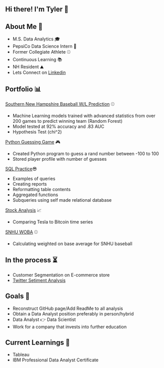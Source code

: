 ## Hi there! I'm Tyler 👋


## About Me 👨

 - M.S. Data Analytics 🎓
 - PepsiCo Data Science Intern 🥤
 - Former Collegiate Athlete ⚾
 - Continuous Learning 📚
 - NH Resident ⛰️
 - Lets Connect on [Linkedin](https://www.linkedin.com/in/tylerbrownpsu/)
 
## Portfolio  📊

[Southern New Hampshire Baseball W/L Prediction](https://github.com/tylerwalkerbrown/SNHU_baseball_Analysis) ⚾
  - Machine Learning models trained with advanced statistics from over 200 games to predict winning team (Random Forest)
  - Model tested at 92% accuracy and .83 AUC
  - Hypothesis Test (chi^2)

[Python Guessing Game](https://github.com/tylerwalkerbrown/guessing_game) 🎮
  - Created Python program to guess a rand number between -100 to 100 
  - Stored player profile with number of guesses 

[SQL Practice](https://github.com/tylerwalkerbrown/SQL_Code)😎
  - Examples of queries
  - Creating reports 
  - Reformatting table contents
  - Aggregated functions
  - Subqueries using self made relational database

[Stock Analysis](https://github.com/tylerwalkerbrown/Python_Analysis/blob/main/Stock%20Analysis.py) 📈
  - Comparing Tesla to Bitcoin time series

[SNHU WOBA](https://github.com/tylerwalkerbrown/SNHU_WOBA) ⚾
  - Calculating weighted on base average for SNHU baseball 
## In the process ⏳
  - Customer Segmentation on E-commerce store 
  - [Twitter Setiment Analysis](https://github.com/tylerwalkerbrown/Python_Analysis/blob/main/Twitter_sentiment_analysis.md)
## Goals 🥅
  - Reconstruct GitHub page/Add ReadMe to all analysis 
  - Obtain a Data Analyst position preferably in person/hybrid
  - Data Analyst 👉 Data Scientist
  - Work for a company that invests into further education  
## Current Learnings 📖
  - Tableau 
  - IBM Professional Data Analyst Certificate 
<!--
**tylerwalkerbrown/tylerwalkerbrown** is a ✨ _special_ ✨ repository because its `README.md` (this file) appears on your GitHub profile.

Here are some ideas to get you started:

- 🔭 I’m currently working on ...
- 🌱 I’m currently learning ...
- 👯 I’m looking to collaborate on ...
- 🤔 I’m looking for help with ...
- 💬 Ask me about ...
- 📫 How to reach me: ...
- 😄 Pronouns: ...
- ⚡ Fun fact: ...
-->
